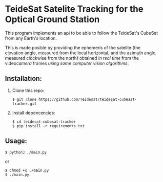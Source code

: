 # TeideSat Satelite Tracking for the Optical Ground Station

This program implements an api to be able to follow the TeideSat's CubeSat from any Earth's location.

This is made posible by providing the ephemeris of the satelite (the elevation angle, measured from the local horizontal, and the azimuth angle, measured clockwise from the north) obtained *in real time* from the video*camera* frames *using some computer vision algorithms*.

## Installation:
1. Clone this repo:
   ```
   $ git clone https://github.com/Teidesat/teidesat-cubesat-tracker.git
   ```

2. Install depencencies:
   ```
   $ cd teidesat-cubesat-tracker
   $ pip install -r requirements.txt
   ```

## Usage:
```
$ python3 ./main.py
```
or
```
$ chmod +x ./main.py
$ ./main.py
```
